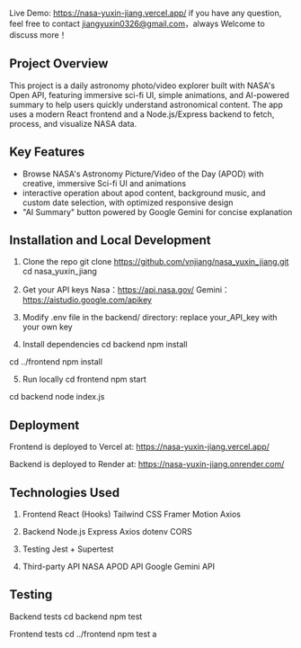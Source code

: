 
Live Demo: https://nasa-yuxin-jiang.vercel.app/
if you have any question, feel free to contact jiangyuxin0326@gmail.com，always Welcome to discuss more！

## Project Overview
This project is a daily astronomy photo/video explorer built with NASA's Open API, featuring immersive sci-fi UI, simple animations, and AI-powered summary to help users quickly understand astronomical content.
The app uses a modern React frontend and a Node.js/Express backend to fetch, process, and visualize NASA data.

## Key Features
- Browse NASA's Astronomy Picture/Video of the Day (APOD) with creative, immersive Sci-fi UI and animations
- interactive operation about apod content, background music, and custom date selection, with optimized responsive design
- "AI Summary" button powered by Google Gemini for concise explanation



## Installation and Local Development
1. Clone the repo
git clone https://github.com/vnjiang/nasa_yuxin_jiang.git
cd nasa_yuxin_jiang


2. Get your API keys 
Nasa：https://api.nasa.gov/
Gemini：https://aistudio.google.com/apikey

3. Modify .env file in the backend/ directory:
replace your_API_key with your own key

4. Install dependencies
cd backend
npm install

cd ../frontend
npm install

5. Run locally
cd frontend 
npm start 

cd backend 
node index.js



## Deployment
Frontend is deployed to Vercel at:
https://nasa-yuxin-jiang.vercel.app/

Backend is deployed to Render at:
https://nasa-yuxin-jiang.onrender.com/


## Technologies Used
1. Frontend
React (Hooks)
Tailwind CSS
Framer Motion
Axios

2. Backend
Node.js
Express
Axios
dotenv
CORS

3. Testing
Jest + Supertest

4. Third-party API
NASA APOD API
Google Gemini API



## Testing
Backend tests
cd backend
npm test

Frontend tests
cd ../frontend
npm test
a



